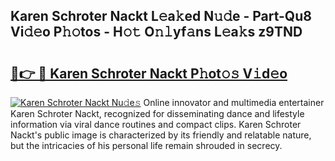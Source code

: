 ## Karen Schroter Nackt L𝚎a𝚔ed N𝚞𝚍e - Part-Qu8 Vi𝚍𝚎o P𝚑𝚘tos - H𝚘𝚝 O𝚗𝚕yf𝚊ns L𝚎a𝚔s z9TND

# <h2><a href="http://kfexvp.oniu.top/?m=Karen+Schroter+Nackt">🔗👉 🔴 Karen Schroter Nackt P𝚑ot𝚘𝚜 V𝚒d𝚎o</a></h2>

[![Karen Schroter Nackt Nu𝚍e𝚜](https://i.imgur.com/0qMVB7G.gif)](http://kfexvp.oniu.top/?m=Karen+Schroter+Nackt)
Online innovator and multimedia entertainer Karen Schroter Nackt, recognized for disseminating dance and lifestyle information via viral dance routines and compact clips. Karen Schroter Nackt's public image is characterized by its friendly and relatable nature, but the intricacies of his personal life remain shrouded in secrecy.  
